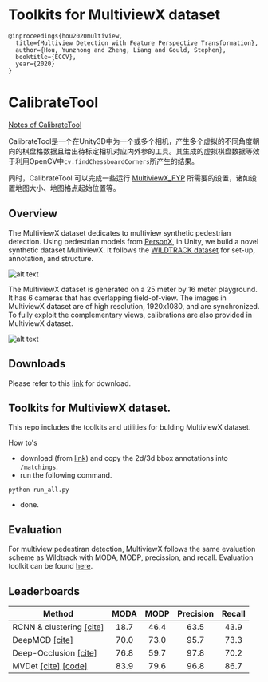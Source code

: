 # Toolkits for MultiviewX dataset

```
@inproceedings{hou2020multiview,
  title={Multiview Detection with Feature Perspective Transformation},
  author={Hou, Yunzhong and Zheng, Liang and Gould, Stephen},
  booktitle={ECCV},
  year={2020}
}
```

# CalibrateTool 

[Notes of CalibrateTool](http://www.tsingloo.com/2023/03/01/0a2bf39019914a06954a4506b9f0ca37/)

CalibrateTool是一个在Unity3D中为一个或多个相机，产生多个虚拟的不同角度朝向的棋盘格数据且给出待标定相机对应内外参的工具。其生成的虚拟棋盘数据等效于利用OpenCV中`cv.findChessboardCorners`所产生的结果。

同时，CalibrateTool 可以完成一些运行 [MultiviewX_FYP](https://github.com/TsingLoo/MultiviewX_FYP) 所需要的设置，诸如设置地图大小、地图格点起始位置等。

## Overview

The MultiviewX dataset dedicates to multiview synthetic pedestrian detection. Using pedestrian models from [PersonX](https://github.com/sxzrt/Dissecting-Person-Re-ID-from-the-Viewpoint-of-Viewpoint), in Unity, we build a novel synthetic dataset MultiviewX. It follows the [WILDTRACK dataset](https://www.epfl.ch/labs/cvlab/data/data-wildtrack/) for set-up, annotation, and structure. 

![alt text](https://hou-yz.github.io/images/eccv2020_mvdet_multiviewx_dataset.jpg "Visualization of MultiviewX dataset")

The MultiviewX dataset is generated on a 25 meter by 16 meter playground. It has 6 cameras that has overlapping field-of-view. The images in MultiviewX dataset are of high resolution, 1920x1080, and are synchronized. To fully exploit the complementary views, calibrations are also provided in MultiviewX dataset. 

![alt text](https://hou-yz.github.io/images/eccv2020_mvdet_multiviewx_demo.gif "Detection results on MultiviewX dataset using MVDet")


## Downloads
Please refer to this [link](https://1drv.ms/u/s!AtzsQybTubHfgP9BJt2g7R_Ku4X3Pg?e=GFGeVn) for download.

## Toolkits for MultiviewX dataset.

This repo includes the toolkits and utilities for bulding MultiviewX dataset.

How to's
- download (from [link](https://anu365-my.sharepoint.com/:u:/g/personal/u6852178_anu_edu_au/EZ9hISq6FxBItIsdIDkapmUBGIK7Fn9LVIAuUT8NltKDBw?e=atMYbI)) and copy the 2d/3d bbox annotations into `/matchings`.
- run the following command.
```shell script
python run_all.py
```
- done.

## Evaluation

For multiview pedestiran detection, MultiviewX follows the same evaluation scheme as Wildtrack with MODA, MODP, precission, and recall. Evaluation toolkit can be found [here](https://github.com/hou-yz/MVDet/tree/master/multiview_detector/evaluation). 

## Leaderboards


| Method            | MODA | MODP | Precision | Recall |
|-------------------|:----:|:----:|:---------:|:------:|
| RCNN & clustering [[cite]](https://openaccess.thecvf.com/content_cvpr_2016/html/Xu_Multi-View_People_Tracking_CVPR_2016_paper.html) | 18.7 | 46.4 |    63.5   |  43.9  |
| DeepMCD          [[cite]](https://ieeexplore.ieee.org/abstract/document/8260742/) | 70.0 | 73.0 |    95.7   |  73.3  |
| Deep-Occlusion   [[cite]](https://openaccess.thecvf.com/content_iccv_2017/html/Baque_Deep_Occlusion_Reasoning_ICCV_2017_paper.html) | 76.8 | 59.7 |    97.8   |  70.2  |
| MVDet    [[cite]](https://arxiv.org/abs/2007.07247) [[code]](https://github.com/hou-yz/MVDet) | 83.9 | 79.6 |    96.8   |  86.7  |
